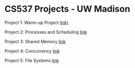 # CS537 Projects - UW Madison

Project 1: Warm-up Project [link)](http://pages.cs.wisc.edu/~dusseau/Classes/CS537/Fall2016/Projects/P1/p1.html)

Project 2: Processes and Scheduling [link](http://pages.cs.wisc.edu/~dusseau/Classes/CS537/Fall2016/Projects/P2/p2.html)

Project 3: Shared Memory [link](http://pages.cs.wisc.edu/~dusseau/Classes/CS537/Fall2016/Projects/P3/p3.html)

Project 4: Concurrency [link](http://pages.cs.wisc.edu/~dusseau/Classes/CS537/Fall2016/Projects/P4/p4.html)

Project 5: File Systems [link](http://pages.cs.wisc.edu/~dusseau/Classes/CS537/Fall2016/Projects/P5/p5.html)
